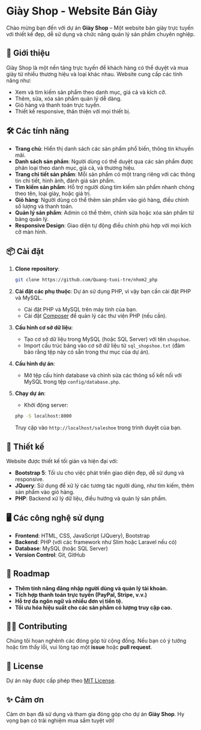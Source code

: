 # Giày Shop - Website Bán Giày

Chào mừng bạn đến với dự án **Giày Shop** – Một website bán giày trực tuyến với thiết kế đẹp, dễ sử dụng và chức năng quản lý sản phẩm chuyên nghiệp.

## 🚀 Giới thiệu

Giày Shop là một nền tảng trực tuyến để khách hàng có thể duyệt và mua giày từ nhiều thương hiệu và loại khác nhau. Website cung cấp các tính năng như:
- Xem và tìm kiếm sản phẩm theo danh mục, giá cả và kích cỡ.
- Thêm, sửa, xóa sản phẩm quản lý dễ dàng.
- Giỏ hàng và thanh toán trực tuyến.
- Thiết kế responsive, thân thiện với mọi thiết bị.

## 🛠️ Các tính năng

- **Trang chủ**: Hiển thị danh sách các sản phẩm phổ biến, thông tin khuyến mãi.
- **Danh sách sản phẩm**: Người dùng có thể duyệt qua các sản phẩm được phân loại theo danh mục, giá cả, và thương hiệu.
- **Trang chi tiết sản phẩm**: Mỗi sản phẩm có một trang riêng với các thông tin chi tiết, hình ảnh, đánh giá sản phẩm.
- **Tìm kiếm sản phẩm**: Hỗ trợ người dùng tìm kiếm sản phẩm nhanh chóng theo tên, loại giày, hoặc giá trị.
- **Giỏ hàng**: Người dùng có thể thêm sản phẩm vào giỏ hàng, điều chỉnh số lượng và thanh toán.
- **Quản lý sản phẩm**: Admin có thể thêm, chỉnh sửa hoặc xóa sản phẩm từ bảng quản lý.
- **Responsive Design**: Giao diện tự động điều chỉnh phù hợp với mọi kích cỡ màn hình.

## 📦 Cài đặt

1. **Clone repository**:
    ```bash
    git clone https://github.com/Quang-tuoi-tre/nhom2_php
    ```

2. **Cài đặt các phụ thuộc**:
   Dự án sử dụng PHP, vì vậy bạn cần cài đặt PHP và MySQL.
    - Cài đặt PHP và MySQL trên máy tính của bạn.
    - Cài đặt [Composer](https://getcomposer.org/) để quản lý các thư viện PHP (nếu cần).

3. **Cấu hình cơ sở dữ liệu**:
   - Tạo cơ sở dữ liệu trong MySQL (hoặc SQL Server) với tên `shopshoe`.
   - Import cấu trúc bảng vào cơ sở dữ liệu từ `sql_shopshoe.txt` (đảm bảo rằng tệp này có sẵn trong thư mục của dự án).

4. **Cấu hình dự án**:
   - Mở tệp cấu hình database và chỉnh sửa các thông số kết nối với MySQL trong tệp `config/database.php`.

5. **Chạy dự án**:
    - Khởi động server:
    ```bash
    php -S localhost:8000
    ```
    Truy cập vào `http://localhost/saleshoe` trong trình duyệt của bạn.

## 🎨 Thiết kế

Website được thiết kế tối giản và hiện đại với:
- **Bootstrap 5**: Tối ưu cho việc phát triển giao diện đẹp, dễ sử dụng và responsive.
- **JQuery**: Sử dụng để xử lý các tương tác người dùng, như tìm kiếm, thêm sản phẩm vào giỏ hàng.
- **PHP**: Backend xử lý dữ liệu, điều hướng và quản lý sản phẩm.

## 🖥️ Các công nghệ sử dụng

- **Frontend**: HTML, CSS, JavaScript (JQuery), Bootstrap
- **Backend**: PHP (với các framework như Slim hoặc Laravel nếu có)
- **Database**: MySQL (hoặc SQL Server)
- **Version Control**: Git, GitHub

## 🚧 Roadmap

- **Thêm tính năng đăng nhập người dùng và quản lý tài khoản.**
- **Tích hợp thanh toán trực tuyến (PayPal, Stripe, v.v.)**
- **Hỗ trợ đa ngôn ngữ và nhiều đơn vị tiền tệ.**
- **Tối ưu hóa hiệu suất cho các sản phẩm có lượng truy cập cao.**

## 👨‍💻 Contributing

Chúng tôi hoan nghênh các đóng góp từ cộng đồng. Nếu bạn có ý tưởng hoặc tìm thấy lỗi, vui lòng tạo một **issue** hoặc **pull request**.

## 📄 License

Dự án này được cấp phép theo [MIT License](LICENSE).

## ✨ Cảm ơn

Cảm ơn bạn đã sử dụng và tham gia đóng góp cho dự án **Giày Shop**. Hy vọng bạn có trải nghiệm mua sắm tuyệt vời!

